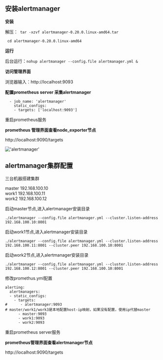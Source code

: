 ## 安装alertmanager

**安装**

解压：``` tar -xzvf alertmanager-0.20.0.linux-amd64.tar``` 

``` cd alertmanager-0.20.0.linux-amd64```

**运行**

后台运行：``` nohup alertmanager --config.file alertmanager.yml & ```  

**访问管理界面**

浏览器输入：http://localhost:9093

**配置prometheus server 采集alertmanager**
```
  - job_name: 'alertmanager'
    static_configs:
    - targets: ['localhost:9093']
```

重启prometheus服务

**prometheus 管理界面查看node_exporter节点**

http://localhost:9090/targets

!['alertmanager'](https://s2.ax1x.com/2020/01/16/lvPPv8.png "alertmanager")

## alertmanager集群配置

三台机器搭建集群

master 192.168.100.10  
work1  192.168.100.11  
work2  192.168.100.12  

启动master节点,进入alertmanager安装目录

```./alertmanager --config.file alertmanager.yml --cluster.listen-address 192.168.100.10:8001```

启动work1节点,进入alertmanager安装目录

```./alertmanager --config.file alertmanager.yml --cluster.listen-address 192.168.100.11:8001 --cluster.peer 192.168.100.10:8001```

启动work2节点,进入alertmanager安装目录

```./alertmanager --config.file alertmanager.yml --cluster.listen-address 192.168.100.12:8001 --cluster.peer 192.168.100.10:8001```

修改promethus.yml配置
```
alerting:
  alertmanagers:
  - static_configs:
    - targets:
#      - alertmanager:9093
# master/work1/work3是本地配置host-ip映射，如果没有配置，使用ip代替master
      - master:9093
      - work1:9093
      - work2:9093
```

重启prometheus server服务

**prometheus管理界面查看alertmanager节点**

http://localhost:9090/targets